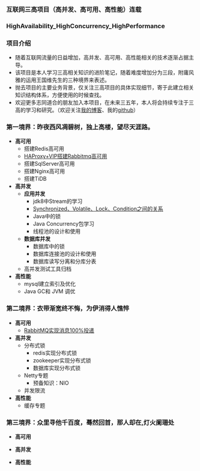 
### 互联网三高项目（高并发、高可用、高性能）连载
### HighAvailability_HighConcurrency_HighPerformance

### 项目介绍
+ 随着互联网流量的日益增加，高并发、高可用、高性能相关的技术逐渐占据主导。
+ 该项目是本人学习三高相关知识的进阶笔记，随着难度增加分为三段，附庸风雅的运用王国维先生的三种境界来表述。
+ 抛去项目的主要业务背景，仅关注三高项目的具体实现细节，寄于此建立相关知识结构体系，方便使用的时候查找。
+ 欢迎更多志同道合的朋友加入本项目，在未来三五年，本人将会持续专注于三高的学习和研究。（欢迎关注[我的博客](https://blog.csdn.net/ljfirst)、我的[github](https://github.com/ljfirst/)）

### 第一境界：昨夜西风凋碧树，独上高楼，望尽天涯路。
+ **高可用**
  + 搭建Redis高可用
  + [HAProxy+VIP搭建Rabbitmq高可用](https://blog.csdn.net/ljfirst/article/details/105991111)
  + 搭建SqlServer高可用
  + 搭建Nginx高可用
  + 搭建TiDB
 + **高并发**
   + **应用并发**
     + jdk8中Stream的学习
      + [Synchronized、Volatile、Lock、Condition之间的关系](https://blog.csdn.net/ljfirst/article/details/106047550)
      + Java中的锁
      + Java Concurrency包学习
      + 线程池的设计和使用
   + **数据库并发**
     + 数据库中的锁
     + 数据库连接池的设计和使用
     + 数据库读写分离和分库分表
   + 高并发测试工具归档
+ **高性能**
  + mysql建立索引及优化
  + Java GC和 JVM 调优
### 第二境界：衣带渐宽终不悔，为伊消得人憔悴
+ **高可用**
  + [RabbitMQ实现消息100%投递](https://blog.csdn.net/ljfirst/article/details/106012727)
 + **高并发**
   + 分布式锁
     + redis实现分布式锁
     + zookeeper实现分布式锁
     + 数据库实现分布式锁 
   + Netty专题
     +  预备知识：NIO
   + 并发限流
+ **高性能**
  + 缓存专题
### 第三境界：众里寻他千百度，蓦然回首，那人却在,灯火阑珊处
+ **高可用**

 + **高并发**

+ **高性能**

